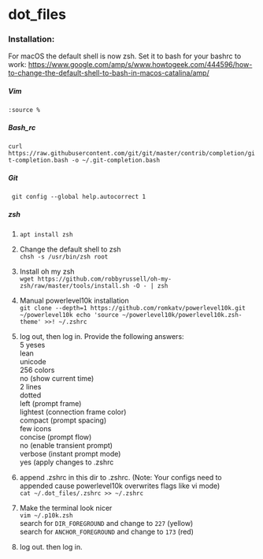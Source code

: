 # dot_files

### Installation:

For macOS the default shell is now zsh. Set it to bash for your bashrc to work: https://www.google.com/amp/s/www.howtogeek.com/444596/how-to-change-the-default-shell-to-bash-in-macos-catalina/amp/

##### Vim
```:source %```

##### Bash_rc
```curl https://raw.githubusercontent.com/git/git/master/contrib/completion/git-completion.bash -o ~/.git-completion.bash```

##### Git
` git config --global help.autocorrect 1`

##### zsh
1. `apt install zsh`
2. Change the default shell to zsh<br>
`chsh -s /usr/bin/zsh root`
3. Install oh my zsh<br>
`wget https://github.com/robbyrussell/oh-my-zsh/raw/master/tools/install.sh -O - | zsh`
4. Manual powerlevel10k installation<br>
`git clone --depth=1 https://github.com/romkatv/powerlevel10k.git ~/powerlevel10k
echo 'source ~/powerlevel10k/powerlevel10k.zsh-theme' >>! ~/.zshrc`
5. log out, then log in. Provide the following answers:<br>
5 yeses<br>
lean<br>
unicode<br>
256 colors<br>
no (show current time)<br>
2 lines<br>
dotted<br>
left (prompt frame)<br>
lightest (connection frame color)<br>
compact (prompt spacing)<br>
few icons<br>
concise (prompt flow)<br>
no (enable transient prompt)<br>
verbose (instant prompt mode)<br>
yes (apply changes to .zshrc<br>
6. append .zshrc in this dir to .zshrc. (Note: Your configs need to appended cause powerlevel10k overwrites flags like vi mode)<br>
`cat ~/.dot_files/.zshrc >> ~/.zshrc`
7. Make the terminal look nicer<br>
`vim ~/.p10k.zsh`<br>
search for `DIR_FOREGROUND` and change to `227` (yellow)<br>
search for `ANCHOR_FOREGROUND` and change to `173` (red)<br>

8. log out. then log in.

